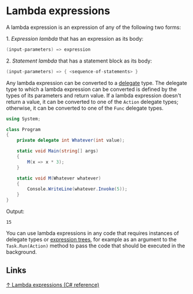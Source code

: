 # Lambda expressions

A lambda expression is an expression of any of the following two forms:

1\. _Expression lambda_ that has an expression as its body:

```csharp
(input-parameters) => expression
```

2\. _Statement lambda_ that has a statement block as its body:

```csharp
(input-parameters) => { <sequence-of-statements> }
```

Any lambda expression can be converted to a [delegate](../api/system/delegate/delegate.md) type. The delegate type to which a lambda expression can be converted is defined by the types of its parameters and return value. If a lambda expression doesn't return a value, it can be converted to one of the `Action` delegate types; otherwise, it can be converted to one of the `Func` delegate types.

```csharp
using System;

class Program
{
    private delegate int Whatever(int value);

    static void Main(string[] args)
    {
        M(x => x * 3);
    }

    static void M(Whatever whatever)
    {
        Console.WriteLine(whatever.Invoke(5));
    }
}
```

Output:

```output
15
```

You can use lambda expressions in any code that requires instances of delegate types or [expression trees](expression%20tree.md), for example as an argument to the `Task.Run(Action)` method to pass the code that should be executed in the background.

## Links

[↑ Lambda expressions (C# reference)](https://docs.microsoft.com/en-us/dotnet/csharp/language-reference/operators/lambda-expressions)
